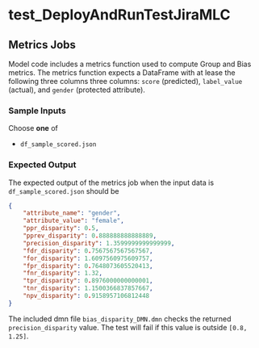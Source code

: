 # test_DeployAndRunTestJiraMLC

## Metrics Jobs

Model code includes a metrics function used to compute Group and Bias metrics.
The metrics function expects a DataFrame with at lease the following three columns three columns: `score` (predicted), `label_value` (actual), and `gender` (protected attribute).

### Sample Inputs

Choose **one** of
 - `df_sample_scored.json`


### Expected Output

The expected output of the metrics job when the input data is `df_sample_scored.json` should be 
```json
{
    "attribute_name": "gender",
    "attribute_value": "female",
    "ppr_disparity": 0.5,
    "pprev_disparity": 0.888888888888889,
    "precision_disparity": 1.3599999999999999,
    "fdr_disparity": 0.7567567567567567,
    "for_disparity": 1.6097560975609757,
    "fpr_disparity": 0.7648073605520413,
    "fnr_disparity": 1.32,
    "tpr_disparity": 0.8976000000000001,
    "tnr_disparity": 1.1500366837857667,
    "npv_disparity": 0.9158957106812448
}
```

The included dmn file `bias_disparity_DMN.dmn` checks the returned `precision_disparity` value. The test will fail if this value is outside `[0.8, 1.25]`.
